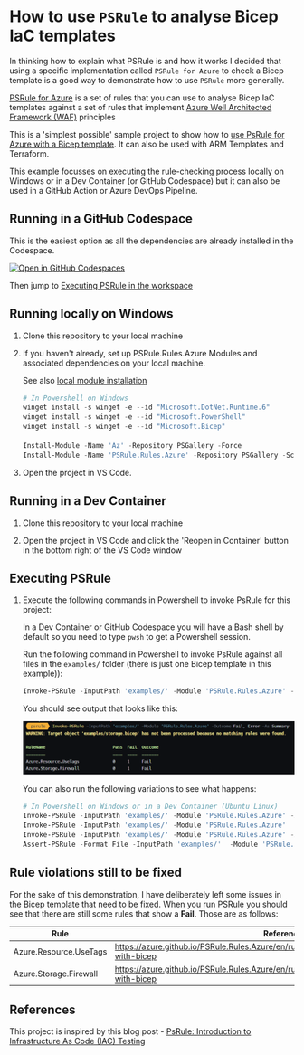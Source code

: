 ﻿# How to use `PSRule` to analyse Bicep IaC templates #

In thinking how to explain what PSRule is and how it works I decided that using a specific implementation called `PSRule for Azure` to check a Bicep template is a good way to demonstrate how to use `PSRule` more generally.

[PSRule for Azure](https://azure.github.io/PSRule.Rules.Azure/about/) is a set of rules that you can use to analyse Bicep IaC templates against a set of rules that implement [Azure Well Architected Framework (WAF)](https://learn.microsoft.com/azure/architecture/framework/) principles

This is a 'simplest possible' sample project to show how to [use PsRule for Azure with a Bicep template](https://azure.github.io/PSRule.Rules.Azure/using-bicep/). It can also be used with ARM Templates and Terraform.

This example focusses on executing the rule-checking process locally on Windows or in a Dev Container (or GitHub Codespace) but it can also be used in a GitHub Action or Azure DevOps Pipeline.

## Running in a GitHub Codespace ##

This is the easiest option as all the dependencies are already installed in the Codespace.

[![Open in GitHub Codespaces](https://github.com/codespaces/badge.svg)](https://codespaces.new/qnrl/PsRule-Demo?quickstart=1)

Then jump to [Executing PSRule in the workspace](#executing-psrule)

## Running locally on Windows ##

1. Clone this repository to your local machine

2. If you haven't already, set up PSRule.Rules.Azure Modules and associated dependencies on your local machine.

    See also [local module installation](https://azure.github.io/PSRule.Rules.Azure/install-instructions/?WT.mc_id=modinfra-72253-socuff#getting-the-modules)

    ```powershell
    # In Powershell on Windows
    winget install -s winget -e --id "Microsoft.DotNet.Runtime.6"
    winget install -s winget -e --id "Microsoft.PowerShell"
    winget install -s winget -e --id "Microsoft.Bicep"

    Install-Module -Name 'Az' -Repository PSGallery -Force
    Install-Module -Name 'PSRule.Rules.Azure' -Repository PSGallery -Scope CurrentUser
    ```

3. Open the project in VS Code.

## Running in a Dev Container ##

1. Clone this repository to your local machine

2. Open the project in VS Code and click the 'Reopen in Container' button in the bottom right of the VS Code window

## Executing PSRule ##

1. Execute the following commands in Powershell to invoke PsRule for this project:

    In a Dev Container or GitHub Codespace you will have a Bash shell by default so you need to type `pwsh` to get a Powershell session.

    Run the following command in Powershell to invoke PsRule against all files in the `examples/` folder (there is just one Bicep template in this example)):

    ```powershell
    Invoke-PSRule -InputPath 'examples/' -Module 'PSRule.Rules.Azure' -Outcome Fail, Error -As Summary
    ```

    You should see output that looks like this:

    [![assets/psrule-invoke.png](assets/psrule-invoke.png)](assets/psrule-invoke.png)

    You can also run the following variations to see what happens:

    ```powershell
    # In Powershell on Windows or in a Dev Container (Ubuntu Linux)
    Invoke-PSRule -InputPath 'examples/' -Module 'PSRule.Rules.Azure' -As Summary
    Invoke-PSRule -InputPath 'examples/' -Module 'PSRule.Rules.Azure'
    Invoke-PSRule -InputPath 'examples/' -Module 'PSRule.Rules.Azure' -As Summary -OutputPath 'output/summary.json'
    Assert-PSRule -Format File -InputPath 'examples/'  -Module 'PSRule.Rules.Azure' -Outcome Fail, Error
    ```

## Rule violations still to be fixed ##

For the sake of this demonstration, I have deliberately left some issues in the Bicep template that need to be fixed. When you run PSRule you should see that there are still some rules that show a **Fail**. Those are as follows:

|          Rule          |                                             Reference                                              |
| ---------------------- | -------------------------------------------------------------------------------------------------- |
| Azure.Resource.UseTags | <https://azure.github.io/PSRule.Rules.Azure/en/rules/Azure.Resource.UseTags/#configure-with-bicep> |
| Azure.Storage.Firewall | <https://azure.github.io/PSRule.Rules.Azure/en/rules/Azure.Storage.Firewall/#configure-with-bicep> |

## References ##

This project is inspired by this blog post - [PsRule: Introduction to Infrastructure As Code (IAC) Testing](https://techcommunity.microsoft.com/t5/itops-talk-blog/psrule-introduction-to-infrastructure-as-code-iac-testing/ba-p/3580746)
